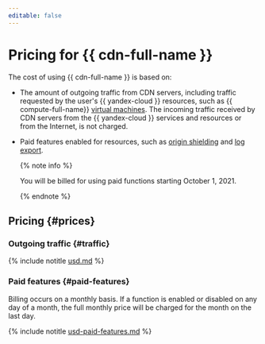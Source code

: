 ```yaml
---
editable: false
---
```

# Pricing for {{ cdn-full-name }}

The cost of using {{ cdn-full-name }} is based on:

* The amount of outgoing traffic from CDN servers, including traffic requested by the user's {{ yandex-cloud }} resources, such as {{ compute-full-name}} [virtual machines](../compute/concepts/vm.md). The incoming traffic received by CDN servers from the {{ yandex-cloud }} services and resources or from the Internet, is not charged.

* Paid features enabled for resources, such as [origin shielding](concepts/origins-shielding.md) and [log export](concepts/logs.md).

  {% note info %}

  You will be billed for using paid functions starting October 1, 2021.

  {% endnote %}

## Pricing {#prices}


### Outgoing traffic {#traffic}




{% include notitle [usd.md](../_pricing/cdn/usd.md) %}

### Paid features {#paid-features}

Billing occurs on a monthly basis. If a function is enabled or disabled on any day of a month, the full monthly price will be charged for the month on the last day.




{% include notitle [usd-paid-features.md](../_pricing/cdn/usd-paid-features.md) %}

